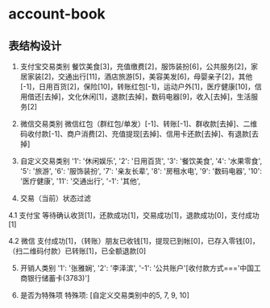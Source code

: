 # account-book

## 表结构设计

1. 支付宝交易类别
    餐饮美食[3]，充值缴费[2]，服饰装扮[6]，公共服务[2]，家居家装[2]，交通出行[11]，酒店旅游[5]，美容美发[6]，母婴亲子[2]，其他[-1]，日用百货[2]，保险[10]，转账红包[-1]，运动户外[1]，医疗健康[10]，信用借还[去掉]，文化休闲[1]，退款[去掉]，数码电器[9]，收入[去掉]，生活服务[2]

2. 微信交易类别
    微信红包（群红包/单发）[-1]、转账[-1]、群收款[去掉]、二维码收付款[-1]、商户消费[2]、充值提现[去掉]、信用卡还款[去掉]、有退款[去掉]

3. 自定义交易类别
    '1': '休闲娱乐',
    '2': '日用百货',
    '3': '餐饮美食',
    '4': '水果零食',
    '5': '旅游',
    '6': '服饰装扮',
    '7': '亲友长辈',
    '8': '房租水电',
    '9': '数码电器',
    '10': '医疗健康',
    '11': '交通出行',
    '-1': '其他',

4. 交易（当前）状态过滤
 
 4.1 支付宝
 等待确认收货[1]，还款成功[1]，交易成功[1]，退款成功[0]，支付成功[1]
 
 4.2 微信
 支付成功[1]，（转账）朋友已收钱[1]，提现已到帐[0]，已存入零钱[0]，（扫二维码付款）已转账[1]，已全额退款[0]

5. 开销人类别
    '1': '张雅娴',
    '2': '李泽滨',
    '-1': '公共账户'[收付款方式==='中国工商银行储蓄卡(3783)']

6. 是否为特殊项
    特殊项: [自定义交易类别中的5, 7, 9, 10]